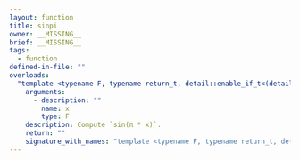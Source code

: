 ```yaml
---
layout: function
title: sinpi
owner: __MISSING__
brief: __MISSING__
tags:
  - function
defined-in-file: ""
overloads:
  "template <typename F, typename return_t, detail::enable_if_t<(detail::builtin::is_genfloat<F>::value), int> >\nreturn_t sinpi(F)":
    arguments:
      - description: ""
        name: x
        type: F
    description: Compute `sin(π * x)`.
    return: ""
    signature_with_names: "template <typename F, typename return_t, detail::enable_if_t<(detail::builtin::is_genfloat<F>::value), int> >\nreturn_t sinpi(F x)"
---
```

